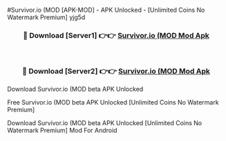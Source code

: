 #Survivor.io (MOD [APK-MOD] - APK Unlocked - [Unlimited Coins No Watermark Premium] yjg5d



<div align="center">

<h3>🔴 Download [Server1] 👉👉 <a href="https://momento.my/?title=Survivor.io_(MOD">Survivor.io (MOD Mod Apk</a></h3><br>

<h3>🔴 Download [Server2] 👉👉 <a href="https://momento.my/?title=Survivor.io_(MOD">Survivor.io (MOD Mod Apk</a></h3>
</div>



Download Survivor.io (MOD beta APK Unlocked

Free Survivor.io (MOD beta APK Unlocked [Unlimited Coins No Watermark Premium]

Download Survivor.io (MOD beta APK Unlocked [Unlimited Coins No Watermark Premium] Mod For Android
